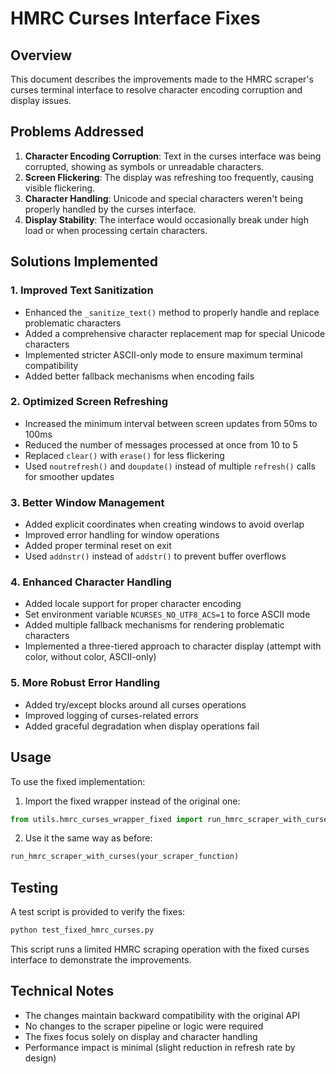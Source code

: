 # HMRC Curses Interface Fixes

## Overview

This document describes the improvements made to the HMRC scraper's curses terminal interface to resolve character encoding corruption and display issues.

## Problems Addressed

1. **Character Encoding Corruption**: Text in the curses interface was being corrupted, showing as symbols or unreadable characters.
2. **Screen Flickering**: The display was refreshing too frequently, causing visible flickering.
3. **Character Handling**: Unicode and special characters weren't being properly handled by the curses interface.
4. **Display Stability**: The interface would occasionally break under high load or when processing certain characters.

## Solutions Implemented

### 1. Improved Text Sanitization

- Enhanced the `_sanitize_text()` method to properly handle and replace problematic characters
- Added a comprehensive character replacement map for special Unicode characters
- Implemented stricter ASCII-only mode to ensure maximum terminal compatibility
- Added better fallback mechanisms when encoding fails

### 2. Optimized Screen Refreshing

- Increased the minimum interval between screen updates from 50ms to 100ms
- Reduced the number of messages processed at once from 10 to 5
- Replaced `clear()` with `erase()` for less flickering
- Used `noutrefresh()` and `doupdate()` instead of multiple `refresh()` calls for smoother updates

### 3. Better Window Management

- Added explicit coordinates when creating windows to avoid overlap
- Improved error handling for window operations
- Added proper terminal reset on exit
- Used `addnstr()` instead of `addstr()` to prevent buffer overflows

### 4. Enhanced Character Handling

- Added locale support for proper character encoding
- Set environment variable `NCURSES_NO_UTF8_ACS=1` to force ASCII mode
- Added multiple fallback mechanisms for rendering problematic characters
- Implemented a three-tiered approach to character display (attempt with color, without color, ASCII-only)

### 5. More Robust Error Handling

- Added try/except blocks around all curses operations
- Improved logging of curses-related errors
- Added graceful degradation when display operations fail

## Usage

To use the fixed implementation:

1. Import the fixed wrapper instead of the original one:
```python
from utils.hmrc_curses_wrapper_fixed import run_hmrc_scraper_with_curses
```

2. Use it the same way as before:
```python
run_hmrc_scraper_with_curses(your_scraper_function)
```

## Testing

A test script is provided to verify the fixes:
```bash
python test_fixed_hmrc_curses.py
```

This script runs a limited HMRC scraping operation with the fixed curses interface to demonstrate the improvements.

## Technical Notes

- The changes maintain backward compatibility with the original API
- No changes to the scraper pipeline or logic were required
- The fixes focus solely on display and character handling
- Performance impact is minimal (slight reduction in refresh rate by design)
